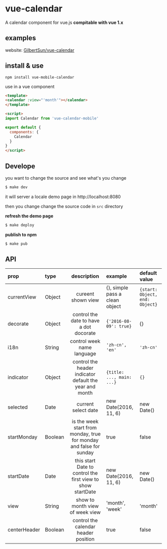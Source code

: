 vue-calendar
===
A calendar component for vue.js **compitable with vue 1.x**

## examples

website: [GilbertSun/vue-calendar](http://gilbertsun.github.io/vue-calendar)

## install & use

```
npm install vue-mobile-calendar
```

use in a vue component

```html
<template>
<calendar :view="'month'"></calendar>
</template>

<script>
import Calendar from 'vue-calendar-mobile'

export default {
  components: {
    Calendar
  }
}
</script>

```

## Develope

you want to change the source and see what's you change

```bash
$ make dev
```

it will server a locale demo page in http://localhost:8080

then you change change the source code in `src` directory

**refresh the demo page**

```bash
$ make deploy
```

**publish to npm**

```bash
$ make pub
```

## API

| prop                  | type    | description | example | default value |
|:----------------------|:--------|:-------------: |:-------- |:-------- |
| currentView           | Object  | cureent shown view | {}, simple pass a clean object | `{start: Object, end: Object}` |
| decorate              | Object  | control the date to have a dot docorate | `{'2016-08-09': true}` | {} |
| i18n                  | String  | control week name language | `'zh-cn', 'en'` | `'zh-cn'` |
| indicator             | Object  | control the header indicator default the year and month| `{title: ..., main: ...}` | `{}` |
| selected              | Date    | current select date | new Date(2016, 11, 6) | new Date() |
| startMonday           | Boolean | is the week start from monday, true for monday and false for sunday | true | false |
| startDate             | Date    | this start Date to control the first view to show startDate | new Date(2016, 11, 6) | new Date() |
| view                  | String  | show to month view of week view | 'month', 'week' | 'month' |
| centerHeader          | Boolean | control the calendar header position | true | false |

